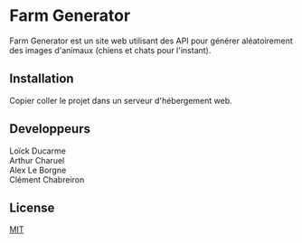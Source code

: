 # Farm Generator

Farm Generator est un site web utilisant des API pour générer aléatoirement des images d'animaux (chiens et chats pour l'instant).

## Installation

Copier coller le projet dans un serveur d'hébergement web.

## Developpeurs
Loïck Ducarme\
Arthur Charuel\
Alex Le Borgne\
Clément Chabreiron

## License
[MIT](https://choosealicense.com/licenses/mit/)
